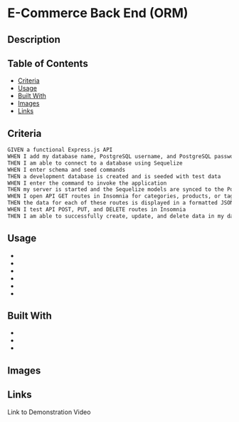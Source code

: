 # E-Commerce Back End (ORM)

## Description 


## Table of Contents 

* [Criteria](#criteria)
* [Usage](#usage)
* [Built With](#built-with)
* [Images](#images)
* [Links](#links)


## Criteria

```md
GIVEN a functional Express.js API
WHEN I add my database name, PostgreSQL username, and PostgreSQL password to an environment variable file
THEN I am able to connect to a database using Sequelize
WHEN I enter schema and seed commands
THEN a development database is created and is seeded with test data
WHEN I enter the command to invoke the application
THEN my server is started and the Sequelize models are synced to the PostgreSQL database
WHEN I open API GET routes in Insomnia for categories, products, or tags
THEN the data for each of these routes is displayed in a formatted JSON
WHEN I test API POST, PUT, and DELETE routes in Insomnia
THEN I am able to successfully create, update, and delete data in my database
```

## Usage 

* 
* 
*  
* 
* 
*  


## Built With 

* 
* 
*  


## Images 







## Links 

Link to Demonstration Video